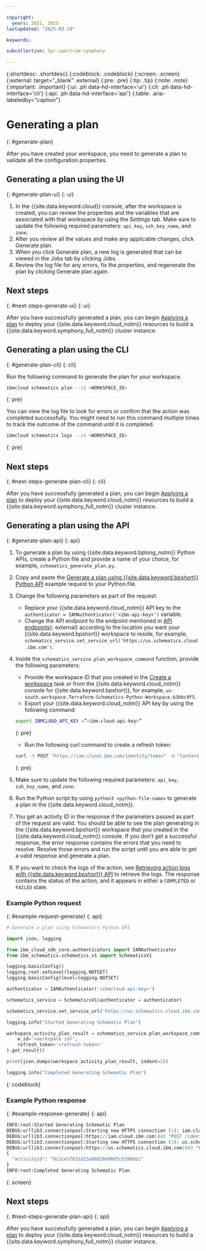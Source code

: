 ```yaml
---

copyright:
  years: 2021, 2025
lastupdated: "2025-03-19"

keywords:

subcollection: hpc-spectrum-symphony

---
```


{:shortdesc: .shortdesc}
{:codeblock: .codeblock}
{:screen: .screen}
{:external: target="_blank" .external}
{:pre: .pre}
{:tip: .tip}
{:note: .note}
{:important: .important}
{:ui: .ph data-hd-interface='ui'}
{:cli: .ph data-hd-interface='cli'}
{:api: .ph data-hd-interface='api'}
{:table: .aria-labeledby="caption"}

# Generating a plan
{: #generate-plan}

After you have created your workspace, you need to generate a plan to validate all the configuration properties.

## Generating a plan using the UI
{: #generate-plan-ui}
{: ui}

1. In the {{site.data.keyword.cloud}} console, after the workspace is created, you can review the properties and the variables that are associated with that workspace by using the _Settings_ tab. Make sure to update the following required parameters: `api_key`, `ssh_key_name`, and `zone`.
2. After you review all the values and make any applicable changes, click Generate plan.
3. When you click Generate plan, a new log is generated that can be viewed in the Jobs tab by clicking Jobs.
4. Review the log file for any errors, fix the properties, and regenerate the plan by clicking Generate plan again.

## Next steps
{: #next-steps-generate-ui}
{: ui}

After you have successfully generated a plan, you can begin [Applying a plan](/docs/hpc-spectrum-symphony?topic=hpc-spectrum-symphony-applying-plan&interface=ui#apply-plan-ui) to deploy your {{site.data.keyword.cloud_notm}} resources to build a {{site.data.keyword.symphony_full_notm}} cluster instance.

## Generating a plan using the CLI
{: #generate-plan-cli}
{: cli}

Run the following command to generate the plan for your workspace.

```sh
ibmcloud schematics plan --id <WORKSPACE_ID>
```
{: pre}

You can view the log file to look for errors or confirm that the action was completed successfully. You might need to run this command multiple times to track the outcome of the command until it is completed.

```sh
ibmcloud schematics logs --id <WORKSPACE_ID>
```
{: pre}

## Next steps
{: #next-steps-generate-plan-cli}
{: cli}

After you have successfully generated a plan, you can begin [Applying a plan](/docs/hpc-spectrum-symphony?topic=hpc-spectrum-symphony-applying-plan&interface=cli#apply-plan-cli) to deploy your {{site.data.keyword.cloud_notm}} resources to build a {{site.data.keyword.symphony_full_notm}} cluster instance.

## Generating a plan using the API
{: #generate-plan-api}
{: api}

1. To generate a plan by using {{site.data.keyword.bplong_notm}} Python APIs, create a Python file and provide a name of your choice, for example, `schematics_generate_plan.py`.
2. Copy and paste the [Generate a plan using {{site.data.keyword.bpshort}} Python API](/docs/hpc-spectrum-symphony?topic=hpc-spectrum-symphony-retrieve-action-logs#example-request-retrieve-action-logs) example request to your Python file.
3. Change the following parameters as part of the request:
   * Replace your {{site.data.keyword.cloud_notm}} API key to the `authenticator = IAMAuthenticator('<ibm-api-key>')` variable.
   * Change the API endpoint to the endpoint mentioned in [API endpoints](https://cloud.ibm.com/apidocs/schematics?code=python#api-endpoints){: external} according to the location you want your {{site.data.keyword.bpshort}} workspace to reside, for example, `schematics_service.set_service_url('https://us.schematics.cloud.ibm.com')`.
4. Inside the `schematics_service.plan_workspace_command` function, provide the following parameters:
   * Provide the workspace ID that you created in the [Create a workspace](/docs/hpc-spectrum-symphony?topic=hpc-spectrum-symphony-creating-workspace&interface=api) task or from the {{site.data.keyword.cloud_notm}} console for {{site.data.keyword.bpshort}}, for example, `us-south.workspace.Terraform-Schematics-Python-Workspace.b3bbc9f5`.
   * Export your {{site.data.keyword.cloud_notm}} API key by using the following command:

    ```sh
    export IBMCLOUD_API_KEY =”<ibm-cloud-api-key>”
    ```
    {: pre}

   *  Run the following curl command to create a refresh token:

    ```sh
    curl -X POST "https://iam.cloud.ibm.com/identity/token" -H "Content-Type: application/x-www-form-urlencoded" -d "grant_type=urn:ibm:params:oauth:grant-type:apikey&apikey=$IBMCLOUD_API_KEY" -u bx:bx
    ```
    {: pre}

5. Make sure to update the following required parameters: `api_key`, `ssh_key_name`, and `zone`.
6. Run the Python script by using `python3 <python-file-name>` to generate a plan in the {{site.data.keyword.cloud_notm}}.
7. You get an activity ID in the response if the parameters passed as part of the request are valid. You should be able to see the plan generating in the {{site.data.keyword.bpshort}} workspace that you created in the {{site.data.keyword.cloud_notm}} console. If you don’t get a successful response, the error response contains the errors that you need to resolve. Resolve those errors and run the script until you are able to get a valid response and generate a plan.
8. If you want to check the logs of the action, see [Retrieving action logs with {{site.data.keyword.bpshort}} API](/docs/hpc-spectrum-symphony?topic=hpc-spectrum-symphony-retrieve-action-logs) to retrieve the logs. The response contains the status of the action, and it appears in either a `COMPLETED` or `FAILED` state.

### Example Python request
{: #example-request-generate}
{: api}

```python
# Generate a plan using Schematics Python API

import json, logging

from ibm_cloud_sdk_core.authenticators import IAMAuthenticator
from ibm_schematics.schematics_v1 import SchematicsV1

logging.basicConfig()
logging.root.setLevel(logging.NOTSET)
logging.basicConfig(level=logging.NOTSET)

authenticator = IAMAuthenticator('<ibmcloud-api-key>')

schematics_service = SchematicsV1(authenticator = authenticator)

schematics_service.set_service_url('https://us.schematics.cloud.ibm.com')

logging.info("Started Generating Schematic Plan")

workspace_activity_plan_result = schematics_service.plan_workspace_command(
    w_id='<workspace id>',
    refresh_token='<refresh-token>'
).get_result()

print(json.dumps(workspace_activity_plan_result, indent=2))

logging.info("Completed Generating Schematic Plan")
```
{: codeblock}

### Example Python response
{: #example-response-generate}
{: api}

```python
INFO:root:Started Generating Schematic Plan
DEBUG:urllib3.connectionpool:Starting new HTTPS connection (1): iam.cloud.ibm.com:443
DEBUG:urllib3.connectionpool:https://iam.cloud.ibm.com:443 "POST /identity/token HTTP/1.1" 200 985
DEBUG:urllib3.connectionpool:Starting new HTTPS connection (1): us.schematics.cloud.ibm.com:443
DEBUG:urllib3.connectionpool:https://us.schematics.cloud.ibm.com:443 "POST /v1/workspaces/us-south.workspace.Schematic-Sunil-Test-Workspace.5a4cbf11/plan HTTP/1.1" 202 49
{
  "activityid": "8c2ce5f031d23a60d26690d3cb398bb1"
}
INFO:root:Completed Generating Schematic Plan
```
{: screen}

## Next steps
{: #next-steps-generate-plan-api}
{: api}

After you have successfully generated a plan, you can begin [Applying a plan](/docs/hpc-spectrum-symphony?topic=hpc-spectrum-symphony-applying-plan&interface=api#apply-plan-api) to deploy your {{site.data.keyword.cloud_notm}} resources to build a {{site.data.keyword.symphony_full_notm}} cluster instance.
